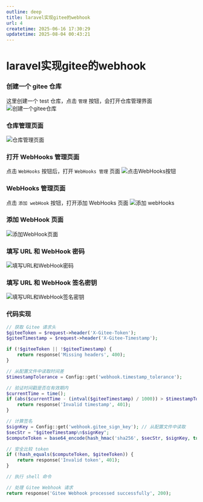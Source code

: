 ```yaml
---
outline: deep
title: laravel实现gitee的webhook
url: 4
createtime: 2025-06-16 17:30:29
updatetime: 2025-08-04 00:43:21
---
```


# laravel实现gitee的webhook

### 创建一个 gitee 仓库
这里创建一个 test 仓库，点击 `管理` 按钮，会打开仓库管理界面
![创建一个gitee仓库](/uploads/2025/06/16/1.png)

### 仓库管理页面
![仓库管理页面](/uploads/2025/06/16/2.png)

### 打开 WebHooks 管理页面
点击 `WebHooks` 按钮后，打开 `WebHooks 管理` 页面
![点击WebHooks按钮](/uploads/2025/06/16/3.png)

### WebHooks 管理页面
点击 `添加 webHook` 按钮，打开添加 WebHooks 页面
![添加 webHooks](/uploads/2025/06/16/4.png)

### 添加 WebHook 页面
![添加WebHook页面](/uploads/2025/06/16/5.png)

### 填写 URL 和 WebHook 密码
![填写URL和WebHook密码](/uploads/2025/06/16/6.png)

### 填写 URL 和 WebHook 签名密钥
![填写URL和WebHook签名密钥](/uploads/2025/06/16/7.png)

### 代码实现
```php
// 获取 Gitee 请求头
$giteeToken = $request->header('X-Gitee-Token');
$giteeTimestamp = $request->header('X-Gitee-Timestamp');

if (!$giteeToken || !$giteeTimestamp) {
    return response('Missing headers', 400);
}

// 从配置文件中读取时间差
$timestampTolerance = Config::get('webhook.timestamp_tolerance');

// 验证时间戳是否在有效期内
$currentTime = time();
if (abs($currentTime - (intval($giteeTimestamp) / 1000)) > $timestampTolerance) {
    return response('Invalid timestamp', 401);
}

// 计算签名
$signKey = Config::get('webhook.gitee_sign_key'); // 从配置文件中读取
$secStr = "$giteeTimestamp\n$signKey";
$computeToken = base64_encode(hash_hmac('sha256', $secStr, $signKey, true));

// 安全比较 token
if (!hash_equals($computeToken, $giteeToken)) {
    return response('Invalid token', 401);
}

// 执行 shell 命令 

// 处理 Gitee Webhook 请求
return response('Gitee Webhook processed successfully', 200);
```